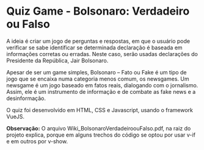 # Quiz Game - Bolsonaro: Verdadeiro ou Falso

A ideia é criar um jogo de perguntas e respostas, em que o usuário pode verificar se sabe identificar se determinada declaração é baseada em informações corretas ou erradas. Neste caso, serão usadas declarações do Presidente da República, Jair Bolsonaro. 

Apesar de ser um game simples, Bolsonaro – Fato ou Fake é um tipo de jogo que se encaixa numa categoria menos comum, os newsgames. Um newsgame é um jogo baseado em fatos reais, dialogando com o jornalismo. Assim, ele é um instrumento de informação e de combate as fake news e a desinformação. 

O quiz foi desenvolvido em HTML, CSS e Javascript, usando o framework VueJS.

**Observação:** O arquivo Wiki_BolsonaroVerdadeiroouFalso.pdf, na raiz do projeto explica, porque em alguns trechos do código se optou por usar v-if e em outros por v-show.
